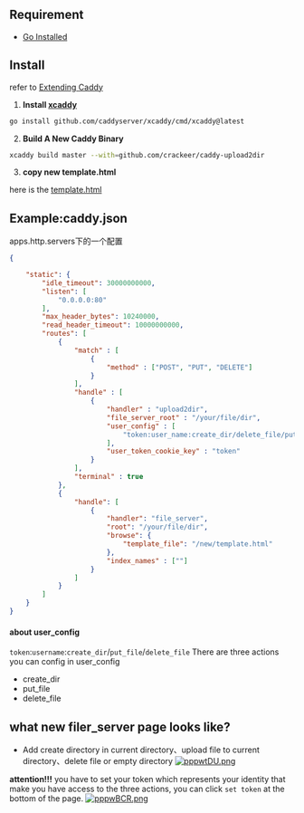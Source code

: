 ## Requirement
- [Go Installed](https://golang.org/doc/install)

## Install
refer to [Extending Caddy](https://caddyserver.com/docs/extending-caddy)
1. **Install [xcaddy](https://github.com/caddyserver/xcaddy)**

```sh
go install github.com/caddyserver/xcaddy/cmd/xcaddy@latest
```

2. **Build A New Caddy Binary**

```sh
xcaddy build master --with=github.com/crackeer/caddy-upload2dir
```

3. **copy new template.html**

here is the [template.html](https://github.com/crackeer/caddy-upload2dir/blob/main/template.html)

## Example:caddy.json
apps.http.servers下的一个配置
```json
{

    "static": {
        "idle_timeout": 30000000000,
        "listen": [
            "0.0.0.0:80"
        ],
        "max_header_bytes": 10240000,
        "read_header_timeout": 10000000000,
        "routes": [
            {
                "match" : [
                    {
                        "method" : ["POST", "PUT", "DELETE"]
                    }
                ],
                "handle" : [
                    {
                        "handler" : "upload2dir",
                        "file_server_root" : "/your/file/dir",
                        "user_config" : [
                            "token:user_name:create_dir/delete_file/put_file"
                        ],
                        "user_token_cookie_key" : "token"
                    }
                ],
                "terminal" : true
            },
            {
                "handle": [
                    {
                        "handler": "file_server",
                        "root": "/your/file/dir",
                        "browse": {
                            "template_file": "/new/template.html"
                        },
                        "index_names" : [""]
                    }
                ]
            }
        ]
    }
}
```

#### about user_config
`token`:`username`:`create_dir`/`put_file`/`delete_file`
There are three actions you can config in user_config
- create_dir
- put_file
- delete_file

## what new filer_server page looks like?
- Add create directory in current directory、upload file to current directory、delete file or empty directory
[![pppwtDU.png](https://s1.ax1x.com/2023/02/26/pppwtDU.png)](https://imgse.com/i/pppwtDU)

**attention!!!** 
you have to set your token which represents your identity that make you have access to the three actions, you can click `set token` at the bottom of the page.
[![pppwBCR.png](https://s1.ax1x.com/2023/02/26/pppwBCR.png)](https://imgse.com/i/pppwBCR)


